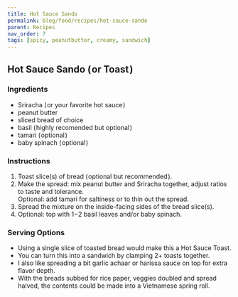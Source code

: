```yaml
---
title: Hot Sauce Sando
permalink: blog/food/recipes/hot-sauce-sando
parent: Recipes
nav_order: 7
tags: [spicy, peanutbutter, creamy, sandwich]
---
```


## Hot Sauce Sando ( or Toast )

<!-- image -->

### Ingredients

- Sriracha ( or your favorite hot sauce )
- peanut butter
- sliced bread of choice
- basil ( highly recomended but optional )
- tamari ( optional )
- baby spinach ( optional )

### Instructions

1. Toast slice(s) of bread ( optional but recommended ).
2. Make the spread: mix peanut butter and Sriracha together, adjust ratios to taste and tolerance. <br>
   Optional: add tamari for saltiness or to thin out the spread.
3. Spread the mixture on the inside-facing sides of the bread slice(s).
4. Optional: top with 1 – 2 basil leaves and/or baby spinach.

### Serving Options

- Using a single slice of toasted bread would make this a Hot Sauce Toast.
- You can turn this into a sandwich by clamping 2+ toasts together.
- I also like spreading a bit garlic achaar or harissa sauce on top for extra flavor depth.
- With the breads subbed for rice paper, veggies doubled and spread halved, the contents could be made into a Vietnamese spring roll.
